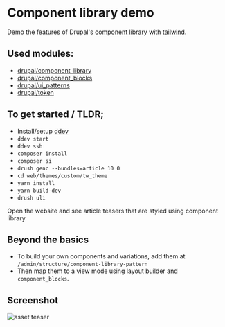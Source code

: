 # Component library demo
Demo the features of Drupal's [component library](http://www.drupal.org/component_library)
with [tailwind](https://tailwindcss.com/).

## Used modules:
- [drupal/component_library](http://www.drupal.org/component_library)
- [drupal/component_blocks](http://www.drupal.org/component_blocks)
- [drupal/ui_patterns](http://www.drupal.org/ui_patterns)
- [drupal/token](http://www.drupal.org/token)


## To get started / TLDR;
- Install/setup [ddev](https://ddev.readthedocs.io)
- `ddev start`
- `ddev ssh`
- `composer install`
- `composer si`
- `drush genc --bundles=article 10 0`
- `cd web/themes/custom/tw_theme`
- `yarn install`
- `yarn build-dev`
- `drush uli`

Open the website and see article teasers that are styled using component library

## Beyond the basics

- To build your own components and variations, add them at `/admin/structure/component-library-pattern`
- Then map them to a view mode using layout builder and `component_blocks`.

## Screenshot
![](/home/heddn/Sites/component_library/docs/assets/article-teaser.png "asset teaser")
